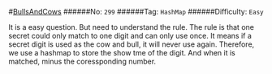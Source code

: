 #[BullsAndCows](https://leetcode.com/problems/bulls-and-cows/)
######No: `299`
######Tag: `HashMap`
######Difficulty: `Easy`

It is a easy question. But need to understand the rule. The rule is that
one secret could only match to one digit and can only use once. It means
if a secret digit is used as the cow and bull, it will never use again.
Therefore, we use a hashmap to store the show tme of the digit.
And when it is matched, minus the coressponding number.
